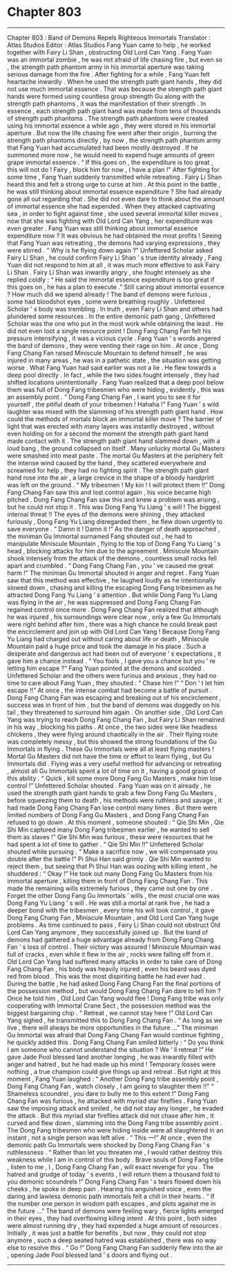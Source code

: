 
# Chapter 803


---

Chapter 803 : Band of Demons Repels Righteous Immortals
Translator :
Atlas Studios
Editor :
Atlas Studios
Fang Yuan came to help , he worked together with Fairy Li Shan , obstructing Old Lord Can Yang .
Fang Yuan was an immortal zombie , he was not afraid of life chasing fire , but even so , the strength path phantom army in his immortal aperture was taking serious damage from the fire .
After fighting for a while , Fang Yuan felt heartache inwardly .
When he used the strength path giant hands , they did not use much immortal essence . That was because the strength path giant hands were formed using countless group strength Gu along with the strength path phantoms , it was the manifestation of their strength .
In essence , each strength path giant hand was made from tens of thousands of strength path phantoms .
The strength path phantoms were created using his immortal essence a while ago , they were stored in his immortal aperture .
But now the life chasing fire went after their origin , burning the strength path phantoms directly , by now , the strength path phantom army that Fang Yuan had accumulated had been mostly destroyed . If he summoned more now , he would need to expend huge amounts of green grape immortal essence .
“ If this goes on , the expenditure is too great , this will not do ! Fairy , block him for now , I have a plan !” After fighting for some time , Fang Yuan suddenly transmitted while retreating .
Fairy Li Shan heard this and felt a strong urge to curse at him .
At this point in the battle , he was still thinking about immortal essence expenditure ? She had already gone all out regarding that . She did not even dare to think about the amount of immortal essence she had expended .
When they attacked captivating sea , in order to fight against time , she used several immortal killer moves , now that she was fighting with Old Lord Can Yang , her expenditure was even greater .
Fang Yuan was still thinking about immortal essence expenditure now ? It was obvious he had obtained the most profits !
Seeing that Fang Yuan was retreating , the demons had varying expressions , they were stirred .
“ Why is he flying down again ?” Unfettered Scholar asked Fairy Li Shan , he could confirm Fairy Li Shan ’ s true identity already , Fang Yuan did not respond to him at all , it was much more effective to ask Fairy Li Shan .
Fairy Li Shan was inwardly angry , she fought intensely as she replied coldly : “ He said the immortal essence expenditure is too great if this goes on , he has a plan to execute .”
Still caring about immortal essence ? How much did we spend already !
The band of demons were furious , some had bloodshot eyes , some were breathing roughly .
Unfettered Scholar ’ s body was trembling .
In truth , even Fairy Li Shan and others had plundered some resources . In the entire demonic path gang , Unfettered Scholar was the one who put in the most work while obtaining the least . He did not even loot a single resource point !
Dong Fang Chang Fan felt his pressure intensifying , it was a vicious cycle .
Fang Yuan ’ s words angered the band of demons , they were venting their rage on him .
At once , Dong Fang Chang Fan raised Miniscule Mountain to defend himself , he was injured in many areas , he was in a pathetic state , the situation was getting worse .
What Fang Yuan had said earlier was not a lie .
He flew towards a deep pool directly .
In fact , while the two sides fought intensely , they had shifted locations unintentionally . Fang Yuan realized that a deep pool below them was full of Dong Fang tribesmen who were hiding , evidently , this was an assembly point .
“ Dong Fang Chang Fan , I want you to see it for yourself , the pitiful death of your tribesmen ! Hahaha !”
Fang Yuan ’ s wild laughter was mixed with the slamming of his strength path giant hand .
How could the methods of mortals block an immortal killer move ?
The barrier of light that was erected with many layers was instantly destroyed , without even holding on for a second the moment the strength path giant hand made contact with it .
The strength path giant hand slammed down , with a loud bang , the ground collapsed on itself .
Many unlucky mortal Gu Masters were smashed into meat paste .
The mortal Gu Masters at the periphery felt the intense wind caused by the hand , they scattered everywhere and screamed for help , they had no fighting spirit .
The strength path giant hand rose into the air , a large crevice in the shape of a bloody handprint was left on the ground .
“ My tribesmen ! My kin ! I will protect them !!” Dong Fang Chang Fan saw this and lost control again , his voice became high pitched .
Dong Fang Chang Fan saw this and knew a problem was arising , but he could not stop it .
This was Dong Fang Yu Liang ’ s will !
The biggest internal threat !!
The eyes of the demons were shining , they attacked furiously , Dong Fang Yu Liang disregarded them , he flew down urgently to save everyone .
“ Damn it ! Damn it !” As the danger of death approached , the miniman Gu Immortal surnamed Fang shouted out , he had to manipulate Miniscule Mountain , flying to the top of Dong Fang Yu Liang ’ s head , blocking attacks for him due to the agreement .
Miniscule Mountain shook intensely from the attack of the demons , countless small rocks fell apart and crumbled .
“ Dong Fang Chang Fan , you ’ ve caused me great harm !” The miniman Gu Immortal shouted in anger and regret .
Fang Yuan saw that this method was effective , he laughed loudly as he intentionally slowed down , chasing and killing the escaping Dong Fang tribesmen as he attracted Dong Fang Yu Liang ’ s attention .
But while Dong Fang Yu Liang was flying in the air , he was suppressed and Dong Fang Chang Fan regained control once more .
Dong Fang Chang Fan realized that although he was injured , his surroundings were clear now , only a few Gu Immortals were right behind after him , there was a high chance he could break past the encirclement and join up with Old Lord Can Yang !
Because Dong Fang Yu Liang had charged out without caring about life or death , Miniscule Mountain paid a huge price and took the damage in his place .
Such a desperate and dangerous act had been out of everyone ’ s expectations , it gave him a chance instead .
“ You fools , I gave you a chance but you ’ re letting him escape ?” Fang Yuan pointed at the demons and scolded .
Unfettered Scholar and the others were furious and anxious , they had no time to care about Fang Yuan , they shouted :
“ Chase him !”
“ Don ’ t let him escape !!”
At once , the intense combat had become a battle of pursuit .
Dong Fang Chang Fan was escaping and breaking out of his encirclement , success was in front of him , but the band of demons was doggedly on his tail , they threatened to surround him again .
On another side , Old Lord Can Yang was trying to reach Dong Fang Chang Fan , but Fairy Li Shan remained in his way , blocking his paths .
At once , the two sides were like headless chickens , they were flying around chaotically in the air .
Their flying route was completely messy , but this showed the strong foundations of the Gu Immortals in flying . These Gu Immortals were all at least flying masters !
Mortal Gu Masters did not have the time or effort to learn flying , but Gu Immortals did .
Flying was a very useful method for advancing or retreating , almost all Gu Immortals spent a lot of time on it , having a good grasp of this ability .
“ Quick , kill some more Dong Fang Gu Masters , make him lose control !” Unfettered Scholar shouted .
Fang Yuan was on it already , he used the strength path giant hands to grab a few Dong Fang Gu Masters , before squeezing them to death , his methods were ruthless and savage , it had made Dong Fang Chang Fan lose control many times .
But there were limited numbers of Dong Fang Gu Masters , and Dong Fang Chang Fan refused to go down .
At this moment , someone shouted : “ Qie Shi Min , Qie Shi Min captured many Dong Fang tribesmen earlier , he wanted to sell them as slaves !”
Qie Shi Min was furious , these were resources that he had spent a lot of time to gather .
“ Qie Shi Min !!” Unfettered Scholar shouted while pursuing .
“ Make a sacrifice now , we will compensate you double after the battle !” Pi Shui Han said grimly .
Qie Shi Min wanted to reject them , but seeing that Pi Shui Han was oozing with killing intent , he shuddered : “ Okay !”
He took out many Dong Fang Gu Masters from his immortal aperture , killing them in front of Dong Fang Chang Fan . This made the remaining wills extremely furious , they came out one by one .
Forget the other Dong Fang Gu Immortals ’ wills , the most crucial one was Dong Fang Yu Liang ’ s will .
He was still a mortal at rank five , he had a deeper bond with the tribesmen , every time his will took control , it gave Dong Fang Chang Fan , Miniscule Mountain , and Old Lord Can Yang huge problems .
As time continued to pass , Fairy Li Shan could not obstruct Old Lord Can Yang anymore , they successfully joined up .
But the band of demons had gathered a huge advantage already from Dong Fang Chang Fan ’ s loss of control .
Their victory was assured !
Miniscule Mountain was full of cracks , even while it flew in the air , rocks were falling off from it . Old Lord Can Yang had suffered many attacks in order to take care of Dong Fang Chang Fan , his body was heavily injured , even his beard was dyed red from blood .
This was the most dispiriting battle he had ever had .
During the battle , he had asked Dong Fang Chang Fan the final portions of the possession method , but would Dong Fang Chang Fan dare to tell him ?
Once he told him , Old Lord Can Yang would flee !
Dong Fang tribe was only cooperating with Immortal Crane Sect , the possession method was the biggest bargaining chip .
“ Retreat , we cannot stay here !” Old Lord Can Yang sighed , he transmitted this to Dong Fang Chang Fan .
“ As long as we live , there will always be more opportunities in the future …” The miniman Gu Immortal was afraid that Dong Fang Chang Fan would continue fighting , he quickly added this .
Dong Fang Chang Fan smiled bitterly : “ Do you think I am someone who cannot understand the situation ? We ’ ll retreat !”
He gave Jade Pool blessed land another longing , he was inwardly filled with anger and hatred , but he had made up his mind !
Temporary losses were nothing , a true champion could give things up and retreat .
But right at this moment , Fang Yuan laughed : “ Another Dong Fang tribe assembly point , Dong Fang Chang Fan , watch closely , I am going to slaughter them !!”
“ Shameless scoundrel , you dare to bully me to this extent !” Dong Fang Chang Fan was furious , he attacked with myriad star fireflies .
Fang Yuan saw the imposing attack and smiled , he did not stay any longer , he evaded the attack .
But this myriad star fireflies attack did not chase after him , it curved and flew down , slamming into the Dong Fang tribe assembly point .
The Dong Fang tribesmen who were hiding inside were all slaughtered in an instant , not a single person was left alive .
“ This —!” At once , even the demonic path Gu Immortals were shocked by Dong Fang Chang Fan ’ s ruthlessness .
“ Rather than let you threaten me , I would rather destroy this weakness while I am in control of this body . Brave souls of Dong Fang tribe , listen to me , I , Dong Fang Chang Fan , will exact revenge for you . The hatred and grudge of today ’ s events , I will return them a thousand fold to you demonic scoundrels !” Dong Fang Chang Fan ’ s tears flowed down his cheeks , he spoke in deep pain .
Hearing his anguished voice , even the daring and lawless demonic path immortals felt a chill in their hearts .
“ If the number one person in wisdom path escapes , and plots against me in the future …” The band of demons were feeling wary , fierce lights emerged in their eyes , they had overflowing killing intent .
At this point , both sides were almost running dry , they had expended a huge amount of resources .
Initially , it was just a battle for benefits , but now , they could not stop anymore , such a deep seated hatred was established , there was no way else to resolve this .
“ Go !” Dong Fang Chang Fan suddenly flew into the air , opening Jade Pool blessed land ’ s doors and flying out .

---

